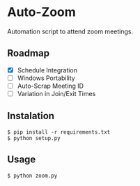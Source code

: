 # Auto-Zoom
Automation script to attend zoom meetings.

## Roadmap
- [x] Schedule Integration
- [ ] Windows Portability
- [ ] Auto-Scrap Meeting ID
- [ ] Variation in Join/Exit Times

## Instalation
```
$ pip install -r requirements.txt
$ python setup.py
```

## Usage
```
$ python zoom.py
```
